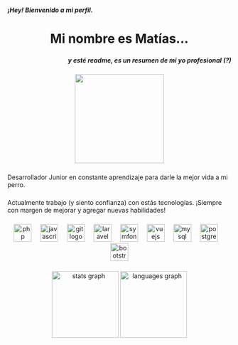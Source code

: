 <h5 align="left">¡Hey! Bienvenido a mi perfil.</h5>

###

<h1 align="center">Mi nombre es Matías...</h1>

###

<h5 align="right">y esté readme, es un resumen de mi yo profesional (?)</h5>

###

<div align="center">
  <img height="200" src="
  https://www.bing.com/images/create/a-rottweiler-dog-walking-with-his-human-in-a-black/1-65a9f68376564d13bbf467576bd00244?id=Gqx9GWCp6gFep6BQnc%2bh4g%3d%3d&view=detailv2&idpp=genimg&FORM=GCRIDP"  />
</div>

###

<p align="left">Desarrollador Junior en constante aprendizaje para darle la mejor vida a mi perro.</p>

###

<p align="left">Actualmente trabajo (y siento confianza) con estás tecnologías. ¡Siempre con margen de mejorar y agregar nuevas habilidades!</p>

###

<div align="center">
  <img src="https://skillicons.dev/icons?i=php" height="40" alt="php logo"  />
  <img width="12" />
  <img src="https://skillicons.dev/icons?i=js" height="40" alt="javascript logo"  />
  <img width="12" />
  <img src="https://skillicons.dev/icons?i=git" height="40" alt="git logo"  />
  <img width="12" />
  <img src="https://skillicons.dev/icons?i=laravel" height="40" alt="laravel logo"  />
  <img width="12" />
  <img src="https://cdn.jsdelivr.net/gh/devicons/devicon/icons/symfony/symfony-original.svg" height="40" alt="symfony logo"  />
  <img width="12" />
  <img src="https://skillicons.dev/icons?i=vue" height="40" alt="vuejs logo"  />
  <img width="12" />
  <img src="https://skillicons.dev/icons?i=mysql" height="40" alt="mysql logo"  />
  <img width="12" />
  <img src="https://skillicons.dev/icons?i=postgres" height="40" alt="postgresql logo"  />
  <img width="12" />
  <img src="https://skillicons.dev/icons?i=bootstrap" height="40" alt="bootstrap logo"  />
</div>

###

<div align="center">
  <img src="https://github-readme-stats.vercel.app/api?username=Barthes-bski&hide_title=false&hide_rank=true&show_icons=true&include_all_commits=true&count_private=true&disable_animations=false&theme=vision-friendly-dark&locale=es&hide_border=false&order=1&custom_title=Estad%C3%ADsticas" height="150" alt="stats graph"  />
  <img src="https://github-readme-stats.vercel.app/api/top-langs?username=Barthes-bski&locale=es&hide_title=false&layout=compact&card_width=320&langs_count=6&theme=vision-friendly-dark&hide_border=false&order=2&custom_title=Vamos%20a%20ver%20porcentajes...." height="150" alt="languages graph"  />
</div>

###
